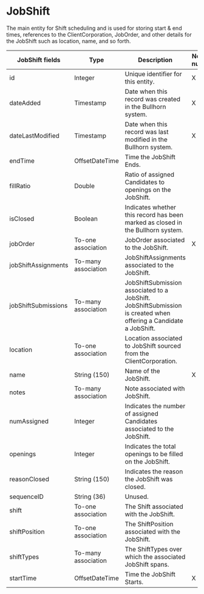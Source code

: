 # JobShift

The main entity for Shift scheduling and is used for storing start & end times, references to the ClientCorporation, JobOrder, and other details for the JobShift such as location, name, and so forth.

<table>
    <colgroup>
        <col width="20%" />
        <col width="20%" />
        <col width="20%" />
        <col width="20%" />
        <col width="20%" />
    </colgroup>
    <thead>
        <tr class="header">
            <th>JobShift fields</th>
            <th>Type</th>
            <th>Description</th>
            <th>Not null</th>
            <th>Read-only</th>
        </tr>
    </thead>
    <tbody>
        <tr class="even">
            <td>id</td>
            <td>Integer</td>
            <td>Unique identifier for this entity.</td>
            <td>X</td>
            <td>X</td>
        </tr>
        <tr class="odd">
            <td>dateAdded</td>
            <td>Timestamp</td>
            <td>Date when this record was created in the Bullhorn system.</td>
            <td>X</td>
            <td>X</td>
        </tr>
        <tr class="even">
            <td>dateLastModified</td>
            <td>Timestamp</td>
            <td>Date when this record was last modified in the Bullhorn system.</td>
            <td>X</td>
            <td>X</td>
        </tr>
        <tr class="odd">
            <td>endTime</td>
            <td>OffsetDateTime</td>
            <td>Time the JobShift Ends.</td>
            <td></td>
            <td></td>
        </tr>
        <tr class="even">
            <td>fillRatio</td>
            <td>Double</td>
            <td>Ratio of assigned Candidates to openings on the JobShift.</td>
            <td></td>
            <td>X</td>
        </tr>
        <tr class="odd">
            <td>isClosed</td>
            <td>Boolean</td>
            <td>Indicates whether this record has been marked as closed in the Bullhorn system.</td>
            <td></td>
            <td></td>
        </tr>
        <tr class="even">
            <td>jobOrder</td>
            <td>To-one association</td>
            <td>JobOrder associated to the JobShift.</td>
            <td>X</td>
            <td></td>
        </tr>
        <tr class="odd">
            <td>jobShiftAssignments</td>
            <td>To-many association</td>
            <td>JobShiftAssignments associated to the JobShift.</td>
            <td></td>
            <td>X</td>
        </tr>
        <tr class="even">
            <td>jobShiftSubmissions</td>
            <td>To-many association</td>
            <td>JobShiftSubmission associated to a JobShift. JobShiftSubmission is created when offering a Candidate a JobShift.</td>
            <td></td>
            <td>X</td>
        </tr>
        <tr class="odd">
            <td>location</td>
            <td>To-one association</td>
            <td>Location associated to JobShift sourced from the ClientCorporation.</td>
            <td></td>
            <td></td>
        </tr>
        <tr class="even">
            <td>name</td>
            <td>String (150)</td>
            <td>Name of the JobShift.</td>
            <td>X</td>
            <td></td>
        </tr>
        <tr class="odd">
            <td>notes</td>
            <td>To-many association</td>
            <td>Note associated with JobShift.</td>
            <td></td>
            <td>X</td>
        </tr>
        <tr class="even">
            <td>numAssigned</td>
            <td>Integer</td>
            <td>Indicates the number of assigned Candidates associated to the JobShift.</td>
            <td></td>
            <td>X</td>
        </tr>
        <tr class="odd">
            <td>openings</td>
            <td>Integer</td>
            <td>Indicates the total openings to be filled on the JobShift.</td>
            <td></td>
            <td></td>
        </tr>
        <tr class="even">
            <td>reasonClosed</td>
            <td>String (150)</td>
            <td>Indicates the reason the JobShift was closed.</td>
            <td></td>
            <td></td>
        </tr>
        <tr class="odd">
            <td>sequenceID</td>
            <td>String (36)</td>
            <td>Unused.</td>
            <td></td>
            <td></td>
        </tr>
        <tr class="even">
            <td>shift</td>
            <td>To-one association</td>
            <td>The Shift associated with the JobShift.</td>
            <td></td>
            <td></td>
        </tr>
        <tr class="odd">
            <td>shiftPosition</td>
            <td>To-one association</td>
            <td>The ShiftPosition associated with the JobShift.</td>
            <td></td>
            <td></td>
        </tr>
        <tr class="even">
            <td>shiftTypes</td>
            <td>To-many association</td>
            <td>The ShiftTypes over which the associated JobShift spans.</td>
            <td></td>
            <td></td>
        </tr>
        <tr class="odd">
            <td>startTime</td>
            <td>OffsetDateTime</td>
            <td>Time the JobShift Starts.</td>
            <td>X</td>
            <td></td>
        </tr>
    </tbody>
</table>

